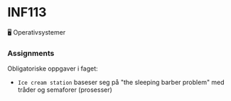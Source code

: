 # INF113
🖥️ Operativsystemer

### Assignments
Obligatoriske oppgaver i faget:
* `Ice cream station` baseser seg på "the sleeping barber problem" med tråder og semaforer (prosesser)
